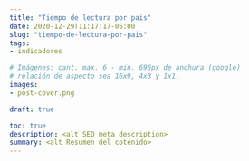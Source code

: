 ```yaml
---
title: "Tiempo de lectura por pais"
date: 2020-12-29T11:17:17-05:00
slug: "tiempo-de-lectura-por-pais"
tags: 
- indicadores

# Imágenes: cant. max. 6 - min. 696px de anchura (google)
# relación de aspecto sea 16x9, 4x3 y 1x1.
images: 
- post-cover.png

draft: true

toc: true
description: <alt SEO meta description>
summary: <alt Resumen del cotenido>
---
```


